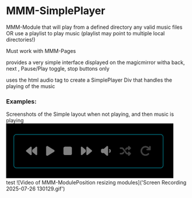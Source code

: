 # MMM-SimplePlayer

MMM-Module that will play from a defined directory any valid music files OR use a playlist to play music (playlist may point to multiple local directories!)

Must work with MMM-Pages

provides a very simple interface displayed on the magicmirror witha back, next , Pause/Play toggle, stop buttons only

uses the html audio tag to create a SimplePlayer Div that handles the playing of the music

### Examples:

Screenshots of the Simple layout when not playing, and then music is playing<br>
![Example of MMM-ModulePosition resizing modules](Screenshot_simple.png?raw=true "Screenshot of simple Controls not playing")<BR>
test
![Video of MMM-ModulePosition resizing modules]('Screen Recording 2025-07-26 130129.gif')
